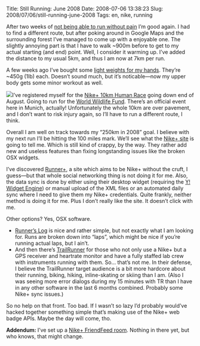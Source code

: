 Title: Still Running: June 2008
Date: 2008-07-06 13:38:23
Slug: 2008/07/06/still-running-june-2008
Tags: en, nike, running


After two weeks of [not being able to run without pain][1] I’m good again. I
had to find a different route, but after poking around in Google Maps and the
surrounding forest I’ve managed to come up with a enjoyable one. The slightly
annoying part is that I have to walk ~900m before to get to my actual starting
(and end) point. Well, I consider it warming up. I’ve added the distance to my
usual 5km, and thus I am now at 7km per run.

A few weeks ago I’ve bought some [light weights for my hands][2]. They’re
~450g (1lb) each. Doesn’t sound much, but it’s noticable—now my upper body
gets some minor workout as well.

[![][3]][4]I’ve registered myself for the [Nike+ 10km Human Race][5] going
down end of August. Going to run for the [World Wildlife Fund][6]. There’s an
official event here in Munich, actually! Unfortunately the whole 10km are over
pavement, and I don’t want to risk injury again, so I’ll have to run a
different route, I think.

Overall I am well on track towards my “250km in 2008” goal. I believe with my
next run I’ll be hitting the 100 miles mark. We’ll see what the [Nike+
site][7] is going to tell me. Which is still kind of crappy, by the way. They
rather add new and useless features than fixing longstanding issues like the
broken OSX widgets.

I’ve discovered [Runner+][8], a site which aims to be Nike+ without the cruft,
I guess—but that whole social networking thing is not doing it for me. Also,
the data sync is done by either using their desktop widget (requiring the [Y!
Widget Engine][9]) or manual upload of the XML files or an automated daily
sync where I need to give them my Nike+ credentials. Quite frankly, neither
method is doing it for me. Plus I don’t really like the site. It doesn’t click
with me.

Other options? Yes, OSX software.

  * [Runner’s Log][10] is nice and rather simple, but not exactly what I am looking for. Runs are broken down into “laps”, which might be nice if you’re running actual laps, but I ain’t.
  * And then there’s [TrailRunner][11] for those who not only use a Nike+ but a GPS receiver and heartrate monitor and have a fully staffed lab crew with instruments running with them. So… that’s not me. In their defense, I believe the TrailRunner target audience is a bit more hardcore about their running, biking, hiking, inline-skating or skiing than I am. (Also I was seeing more error dialogs during my 15 minutes with TR than I have in any other software in the last 6 months combined. Probably some Nike+ sync issues.)

So no help on that front. Too bad. If I wasn’t so lazy I’d probably would’ve
hacked together something simple that’s making use of the Nike+ web badge
APIs. Maybe the day will come, tho.

**Addendum:** I’ve set up a [Nike+ FriendFeed room][12]. Nothing in there yet, but who knows, that might change.

   [1]: http://carlo.zottmann.org/2008/06/02/asphalt-is-bad-mmmmkay/
   [2]: http://www.amazon.de/Hand-Irons/dp/B000KP1QDK/
   [3]: http://farm2.static.flickr.com/1090/1231478137_8ea946713c_m.jpg
   [4]: http://flickr.com/photos/30047882@N00/1231478137 (WWF Logo)
   [5]: http://nikeplus.nike.com/nikeplus/humanrace/
   [6]: http://www.worldwildlife.org/
   [7]: http://nikeplus.nike.com/
   [8]: http://www.runnerplus.com/
   [9]: http://widgets.yahoo.com/
   [10]: http://www.downtownsoftwarehouse.com/software/RunnersLog/
   [11]: http://www.trailrunnerx.com/
   [12]: http://friendfeed.com/rooms/nikeplus
